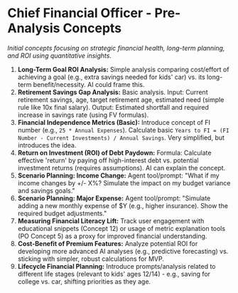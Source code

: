 # Chief Financial Officer - Pre-Analysis Concepts

*Initial concepts focusing on strategic financial health, long-term planning, and ROI using quantitative insights.*

1.  **Long-Term Goal ROI Analysis:** Simple analysis comparing cost/effort of achieving a goal (e.g., extra savings needed for kids' car) vs. its long-term benefit/necessity. AI could frame this.
2.  **Retirement Savings Gap Analysis:** Basic analysis. Input: Current retirement savings, age, target retirement age, estimated need (simple rule like 10x final salary). Output: Estimated shortfall and required increase in savings rate (using FV formulas).
3.  **Financial Independence Metrics (Basic):** Introduce concept of FI number (e.g., `25 * Annual Expenses`). Calculate basic `Years to FI = (FI Number - Current Investments) / Annual Savings`. Very simplified, but introduces the idea.
4.  **Return on Investment (ROI) of Debt Paydown:** Formula: Calculate effective 'return' by paying off high-interest debt vs. potential investment returns (requires assumptions). AI can explain the concept.
5.  **Scenario Planning: Income Change:** Agent tool/prompt: "What if my income changes by +/- X%? Simulate the impact on my budget variance and savings goals."
6.  **Scenario Planning: Major Expense:** Agent tool/prompt: "Simulate adding a new monthly expense of $Y (e.g., higher insurance). Show the required budget adjustments."
7.  **Measuring Financial Literacy Lift:** Track user engagement with educational snippets (Concept 12) or usage of metric explanation tools (PO Concept 5) as a proxy for improved financial understanding.
8.  **Cost-Benefit of Premium Features:** Analyze potential ROI for developing more advanced AI analyses (e.g., predictive forecasting) vs. sticking with simpler, robust calculations for MVP.
9.  **Lifecycle Financial Planning:** Introduce prompts/analysis related to different life stages (relevant to kids' ages 12/14) - e.g., saving for college vs. car, shifting priorities as they age. 